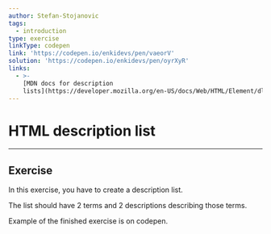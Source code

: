 ```yaml
---
author: Stefan-Stojanovic
tags:
  - introduction
type: exercise
linkType: codepen
link: 'https://codepen.io/enkidevs/pen/vaeorV'
solution: 'https://codepen.io/enkidevs/pen/oyrXyR'
links:
  - >-
    [MDN docs for description
    lists](https://developer.mozilla.org/en-US/docs/Web/HTML/Element/dl){website}
---
```


# HTML description list


---

## Exercise

In this exercise, you have to create a description list.

The list should have 2 terms and 2 descriptions describing those terms.

Example of the finished exercise is on codepen.
 

